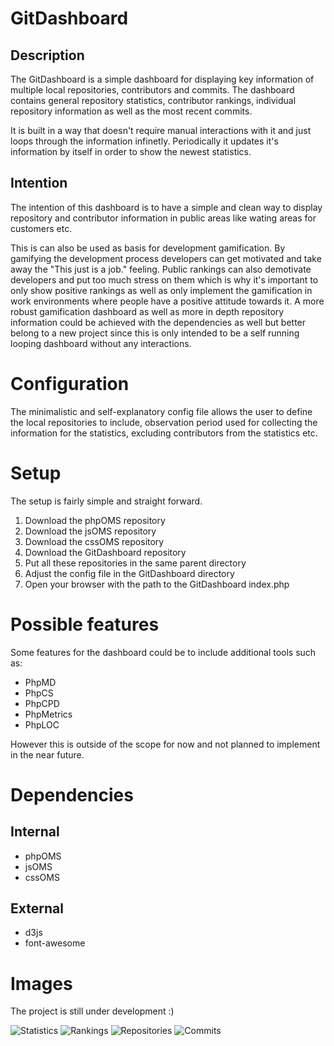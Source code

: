 # GitDashboard

## Description

The GitDashboard is a simple dashboard for displaying key information of multiple local repositories, contributors and commits. The dashboard contains general repository statistics, contributor rankings, individual repository information as well as the most recent commits.

It is built in a way that doesn't require manual interactions with it and just loops through the information infinetly. Periodically it updates it's information by itself in order to show the newest statistics.

## Intention

The intention of this dashboard is to have a simple and clean way to display repository and contributor information in public areas like wating areas for customers etc.

This is can also be used as basis for development gamification. By gamifying the development process developers can get motivated and take away the "This just is a job." feeling. Public rankings can also demotivate developers and put too much stress on them which is why it's important to only show positive rankings as well as only implement the gamification in work environments where people have a positive attitude towards it. A more robust gamification dashboard as well as more in depth repository information could be achieved with the dependencies as well but better belong to a new project since this is only intended to be a self running looping dashboard without any interactions.

# Configuration

The minimalistic and self-explanatory config file allows the user to define the local repositories to include, observation period used for collecting the information for the statistics, excluding contributors from the statistics etc.

# Setup

The setup is fairly simple and straight forward.

1. Download the phpOMS repository
2. Download the jsOMS repository
3. Download the cssOMS repository
4. Download the GitDashboard repository
5. Put all these repositories in the same parent directory
6. Adjust the config file in the GitDashboard directory
7. Open your browser with the path to the GitDashboard index.php

# Possible features

Some features for the dashboard could be to include additional tools such as:

* PhpMD
* PhpCS
* PhpCPD
* PhpMetrics
* PhpLOC

However this is outside of the scope for now and not planned to implement in the near future.

# Dependencies

## Internal

* phpOMS
* jsOMS
* cssOMS

## External

* d3js
* font-awesome

# Images

The project is still under development :)

![Statistics](https://raw.githubusercontent.com/Orange-Management/GitDashboard/master/img/documentation/stats.png)
![Rankings](https://raw.githubusercontent.com/Orange-Management/GitDashboard/master/img/documentation/rankings.png)
![Repositories](https://raw.githubusercontent.com/Orange-Management/GitDashboard/master/img/documentation/repositories.png)
![Commits](https://raw.githubusercontent.com/Orange-Management/GitDashboard/master/img/documentation/commits.png)
